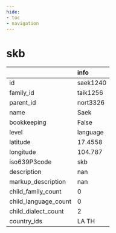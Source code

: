 ```yaml
---
hide:
- toc
- navigation
---
```

# skb
|                      | info     |
|:---------------------|:---------|
| id                   | saek1240 |
| family_id            | taik1256 |
| parent_id            | nort3326 |
| name                 | Saek     |
| bookkeeping          | False    |
| level                | language |
| latitude             | 17.4558  |
| longitude            | 104.787  |
| iso639P3code         | skb      |
| description          | nan      |
| markup_description   | nan      |
| child_family_count   | 0        |
| child_language_count | 0        |
| child_dialect_count  | 2        |
| country_ids          | LA TH    |